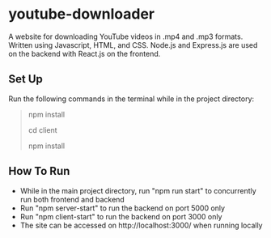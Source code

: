 # youtube-downloader
A website for downloading YouTube videos in .mp4 and .mp3 formats. Written using Javascript, HTML, and CSS. Node.js and Express.js are used on the backend with React.js on the frontend.

## Set Up
Run the following commands in the terminal while in the project directory:
> npm install
> 
> cd client
> 
> npm install

## How To Run
- While in the main project directory, run "npm run start" to concurrently run both frontend and backend
- Run "npm server-start" to run the backend on port 5000 only
- Run "npm client-start" to run the backend on port 3000 only
- The site can be accessed on http://localhost:3000/ when running locally
